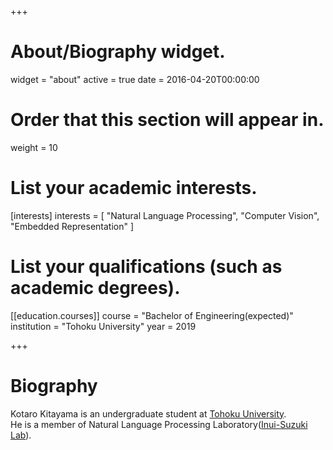 +++
# About/Biography widget.
widget = "about"
active = true
date = 2016-04-20T00:00:00

# Order that this section will appear in.
weight = 10

# List your academic interests.
[interests]
  interests = [
    "Natural Language Processing",
    "Computer Vision",
    "Embedded Representation"
  ]

# List your qualifications (such as academic degrees).
[[education.courses]]
  course = "Bachelor of Engineering(expected)"
  institution = "Tohoku University"
  year = 2019

+++

# Biography

Kotaro Kitayama is an undergraduate student at [Tohoku University](https://www.tohoku.ac.jp/).  
He is a member of Natural Language Processing Laboratory([Inui-Suzuki Lab](https://www.nlp.ecei.tohoku.ac.jp/)).
